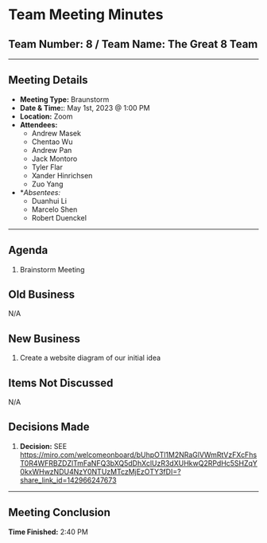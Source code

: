 # Team Meeting Minutes

## Team Number: 8 / Team Name: The Great 8 Team

---

## Meeting Details

* **Meeting Type:** Braunstorm
* **Date & Time:**: May 1st, 2023 @ 1:00 PM
* **Location:** Zoom
* **Attendees:**
    - Andrew Masek
    - Chentao Wu
    - Andrew Pan
    - Jack Montoro
    - Tyler Flar
    - Xander Hinrichsen
    - Zuo Yang
* **Absentees:* 
    - Duanhui Li
    - Marcelo Shen
    - Robert Duenckel
---

## Agenda
1. Brainstorm Meeting


## Old Business
N/A

## New Business
1. Create a website diagram of our initial idea

## Items Not Discussed
N/A

## Decisions Made
1. **Decision:** SEE https://miro.com/welcomeonboard/bUhpOTl1M2NRaGlVWmRtVzFXcFhsT0R4WFRBZDZlTmFaNFQ3bXQ5dDhXclUzR3dXUHkwQ2RPdHc5SHZqY0kxWHwzNDU4NzY0NTUzMTczMjEzOTY3fDI=?share_link_id=142966247673
   

---
## Meeting Conclusion
**Time Finished:** 2:40 PM
